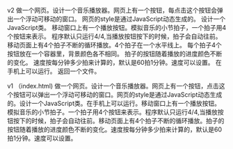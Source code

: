 

v2
做一个网页。设计一个音乐播放器。网页上有一个按钮，每点击这个按钮会弹出一个浮动可移动的窗口。
网页的style是通过JavaScript动态生成的。
设计一个JavaScript类。
移动窗口上有一个播放按钮。模拟音乐的小节拍子，一个拍子用4个按钮来表示。
程序默认只运行4/4,当播放按钮按下的时候，拍子会自动往前。
移动页面上有4个拍子不断的循环播放。4个拍子在一个水平线上。
每个拍子4个按钮放在一个容器里，背景颜色各不相同。
拍子的按钮随着播放的进度颜色不断的变化。
速度按每分钟多少拍来计算的，默认是60拍1分钟。速度可以设置。
在手机上可以运行。
返回一个文件。

v1 （index.html) 
做一个网页。设计一个音乐播放器。网页上有一个按钮，点击这个按钮可以弹出一个浮动可移动的窗口。网页的style是通过JavaScript动态生成的。设计一个JavaScript类。在手机上可以运行。移动窗口上有一个播放按钮。模拟音乐的小节拍子。一个拍子用4个按钮来表示。程序默认只运行4/4,当播放按钮按下的时候，拍子会自动往前。移动页面上有4个拍子不断的循环播放。拍子的按钮随着播放的进度颜色不断的变化。速度按每分钟多少拍来计算的，默认是60拍1分钟。速度可以设置。
